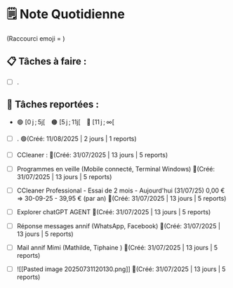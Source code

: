 # 🗒️ Note Quotidienne

(Raccourci emoji = )

## 📋 Tâches à faire :

- [ ] .


## 📌 Tâches reportées :

- 🟢 [0 j ; 5j[ 🟠 [5 j ; 11j[ 🔴 [11 j ; ∞[


- [ ] . 🟢(Créé: 11/08/2025 | 2 jours | 1 reports)
- [ ] CCleaner : 🔴(Créé: 31/07/2025 | 13 jours | 5 reports)
- [ ] Programmes en veille (Mobile connecté, Terminal Windows) 🔴(Créé: 31/07/2025 | 13 jours | 5 reports)
- [ ] CCleaner Professional - Essai de 2 mois - Aujourd'hui (31/07/25) 0,00 € => 30-09-25 - 39,95 € (par an) 🔴(Créé: 31/07/2025 | 13 jours | 5 reports)
- [ ] Explorer chatGPT AGENT 🔴(Créé: 31/07/2025 | 13 jours | 5 reports)
- [ ] Réponse messages annif (WhatsApp, Facebook) 🔴(Créé: 31/07/2025 | 13 jours | 5 reports)
- [ ] Mail annif Mimi (Mathilde, Tiphaine ) 🔴(Créé: 31/07/2025 | 13 jours | 5 reports)
- [ ] ![[Pasted image 20250731120130.png]] 🔴(Créé: 31/07/2025 | 13 jours | 5 reports)




